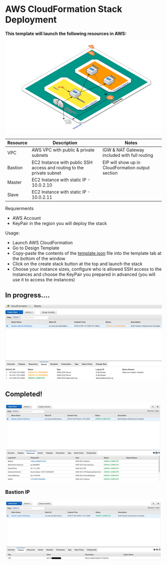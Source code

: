 # AWS CloudFormation Stack Deployment

**This template will launch the following resources in AWS:**

![Diagram](./Diagram.png)

| Resource | Description                           | Notes                                        |
| -------- | ------------------------------------- | -------------------------------------------- |
| VPC      | AWS VPC with public & private subnets | IGW & NAT Gateway included with full routing |
| Bastion | EC2 Instance with public SSH access and routing to the private subnet | EIP will show up in CloudFormation output section |
| Master | EC2 Instance with static IP - 10.0.2.10 | |
| Slave | EC2 Instance with static IP - 10.0.2.11 | |

Requierments

- AWS Account
- KeyPair in the region you will deploy the stack

Usage:

- Launch AWS CloudFormation
- Go to Design Template
- Copy-paste the contents of the [template.json](./Template.json) file into the template tab at the bottom of the window
- Click on the create stack button at the top and launch the stack
- Choose your instance sizes, configure who is allowed SSH access to the instances and choose the KeyPair you prepared in advanced (you will use it to access the instances)

## In progress....

![CreationInProgress...](./CreationInProgress.jpg)

## Completed!

![CreationCompleted](./CreationCompleted.jpg)

### Bastion IP

![Bastion IP](./BastionIPOutput.jpg)
